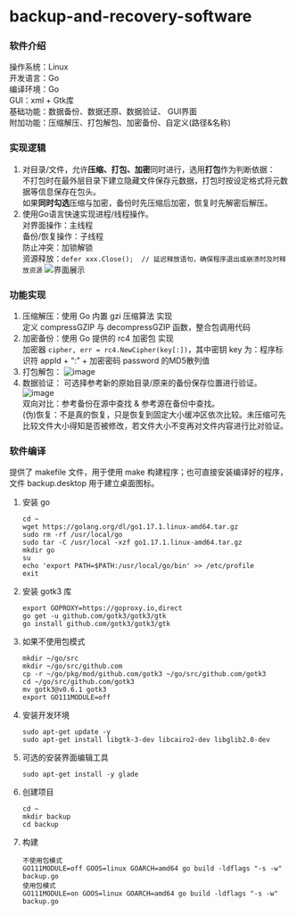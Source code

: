 # backup-and-recovery-software

### 软件介绍
操作系统：Linux  
开发语言：Go  
编译环境：Go  
GUI：xml + Gtk库  
基础功能：数据备份、数据还原、数据验证、 GUI界面  
附加功能：压缩解压、打包解包、加密备份、自定义(路径&名称)  

### 实现逻辑
1. 对目录/文件，允许**压缩、打包、加密**同时进行，选用**打包**作为判断依据：  
   不打包时在最外层目录下建立隐藏文件保存元数据，打包时按设定格式将元数据等信息保存在包头。  
   如果**同时勾选**压缩与加密，备份时先压缩后加密，恢复时先解密后解压。  
2. 使用Go语言快速实现进程/线程操作。  
   对界面操作：主线程  
   备份/恢复操作：子线程  
   防止冲突：加锁解锁  
   资源释放：```defer xxx.Close();  // 延迟释放语句，确保程序退出或崩溃时及时释放资源```
![界面展示](https://user-images.githubusercontent.com/57163528/156512243-f6857228-84b4-40c9-aee1-0094dd62a280.png)
### 功能实现
1. 压缩解压：使用 Go 内置 gzi 压缩算法 实现   
   定义 compressGZIP 与 decompressGZIP 函数，整合包调用代码   
2. 加密备份：使用 Go 提供的 rc4 加密包 实现  
   加密器 ```cipher, err = rc4.NewCipher(key[:])```，其中密钥 key 为：程序标识符 appId + “:” + 加密密码 password 的MD5散列值  
3. 打包解包：
   ![image](https://user-images.githubusercontent.com/57163528/156511489-96e0292f-98ef-4e99-a1c6-f00297279a29.png)
4. 数据验证：
   可选择参考新的原始目录/原来的备份保存位置进行验证。  
   ![image](https://user-images.githubusercontent.com/57163528/156511620-84a6324c-c53e-4388-a388-a6d30f8b692a.png)  
   双向对比：参考备份在源中查找 & 参考源在备份中查找。  
   (伪)恢复：不是真的恢复，只是恢复到固定大小缓冲区依次比较。未压缩可先比较文件大小得知是否被修改，若文件大小不变再对文件内容进行比对验证。      



### 软件编译
   提供了 makefile 文件，用于使用 make 构建程序；也可直接安装编译好的程序，文件 backup.desktop 用于建立桌面图标。  

1. 安装 go  
   ```
   cd ~    
   wget https://golang.org/dl/go1.17.1.linux-amd64.tar.gz  
   sudo rm -rf /usr/local/go  
   sudo tar -C /usr/local -xzf go1.17.1.linux-amd64.tar.gz  
   mkdir go  
   su  
   echo 'export PATH=$PATH:/usr/local/go/bin' >> /etc/profile  
   exit  
   ```
2. 安装 gotk3 库
   ```
   export GOPROXY=https://goproxy.io,direct
   go get -u github.com/gotk3/gotk3/gtk
   go install github.com/gotk3/gotk3/gtk
   ```
3. 如果不使用包模式
   ```
   mkdir ~/go/src
   mkdir ~/go/src/github.com
   cp -r ~/go/pkg/mod/github.com/gotk3 ~/go/src/github.com/gotk3
   cd ~/go/src/github.com/gotk3
   mv gotk3@v0.6.1 gotk3
   export GO111MODULE=off
   ```
4. 安装开发环境
   ```
   sudo apt-get update -y
   sudo apt-get install libgtk-3-dev libcairo2-dev libglib2.0-dev
   ```
5. 可选的安装界面编辑工具
   ```
   sudo apt-get install -y glade
   ```
6. 创建项目
   ```
   cd ~
   mkdir backup
   cd backup
   ```
7. 构建
   ```
   不使用包模式
   GO111MODULE=off GOOS=linux GOARCH=amd64 go build -ldflags "-s -w"  backup.go
   使用包模式
   GO111MODULE=on GOOS=linux GOARCH=amd64 go build -ldflags "-s -w"  backup.go
   ```
